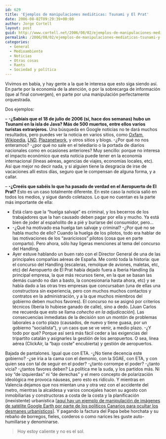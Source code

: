 ```yaml
---
id: 629
title: 'Ejemplos de manipulaciones mediáticas: Tsunami y El Prat'
date: 2006-08-02T09:29:39+00:00
author: Jorge Cortell
layout: post
guid: http://www.cortell.net/2006/08/02/ejemplos-de-manipulaciones-mediaticas-tsunami-y-el-prat/
permalink: /2006/08/02/ejemplos-de-manipulaciones-mediaticas-tsunami-y-el-prat/
categories:
  - General
  - Medioambiente
  - Noticias
  - Otras cosas
  - Rants
  - Sociedad y polí­tica
---
```

Vivimos en babia, y hay gente a la que le interesa que esto siga siendo así­. En parte por la economí­a de la atención, o por la sobrecarga de información (que al final convergen), en parte por una manipulación perfectamente orquestrada.

Dos ejemplos:

&#8211; **-¿Sabí­ais que el 18 de julio de 2006 (sí­, hace dos semanas) hubo un Tsunami en la isla de Java? Más de 500 muertos, entre ellos varios turistas extranjeros.** Una búsqueda en Google noticias no te dará muchos resultados, pero puedes ver la noticia en varios sitios, como <a target="_blank" title="Oxfam Tsunami" href="http://www.oxfam.org/es/news/2006/pr060720_tsunami_java">Oxfam</a>, <a target="_blank" title="Wikipedia" href="http://en.wikipedia.org/wiki/July_2006_Java_earthquake">Wikipedia</a>, <a target="_blank" title="LND" href="http://www.lndnoticias.com.ar/index.php?option=com_content&task=view&id=173&Itemid=39">LND</a>, <a target="_blank" title="Plazanetwork" href="http://www.plazanetwork.com/blog/1157/2006/07/19/son-ya-531-los-muertos-por-tsunami/">Plazanetwork</a>, y otros sitios y blogs. -¿Por qué no nos enteramos? -¿por qué no sale en el telediario o la portada de diarios nacionales como en ocasiones anteriores? Muy sencillo: porque no interesa el impacto económico que esta noticia puede tener en la economí­a internacional (lí­neas aéreas, agencias de viajes, economí­as locales, etc). Así­ que mejor no decir nada, y si alguien tiene la desgracia de irse de vacaciones allí­ estos dí­as, seguro que le compensan de alguna forma, y a callar.

&#8211; **-¿Creéis que sabéis lo que ha pasado de verdad en el Aeropuerto de El Prat?** Esto es un caso totalmente diferente. En este caso la noticia salió en todos los medios, y sigue dando coletazos. Lo que no cuentan es la parte más importante de ella:

  * Está claro que la &#8220;huelga salvaje&#8221; es criminal, y los becerros de los trabajadores que la han causado deben pagar por ella y mucho. Ya está bien de joder al españolito de a pié y burlarse del consumidor, pero&#8230;
  * -¿Qué ha motivado esa huelga tan salvaje y criminal? -¿Por qué no se habla mucho de ello? Cuando la huelga de los pilotos, todo era hablar de las motivaciones de los &#8220;avariciosos&#8221; pilotos (cosa que en parte comparto). Pero ahora, sólo hay ligeras menciones al tema del concurso del Handling.
  * Ayer estuve hablando un buen rato con el Director General de una de las principales compañí­as aéreas de España. Me contó toda la historia: que el concurso del Handling (escaleras, remolque de aviones, maletas, etc, etc) del Aeropuerto de El Prat habí­a dejado fuera a Iberia Handling (la principal empresa, la que más recursos tiene, en la que se basan las demás cuando no dan a basto, la concesionaria hasta ahora, etc) y se habí­a dado a las otras tres empresas que concursaban (una de ellas una constructora sin experiencia, pero con muchos muchos contactos y contratos en la administración, y a la que muchos miembros del gobierno deben muchos favores). El concurso no se asignó por criterios técnicos (Iberia lo hubiese ganado de calle), sino a dedo. [Juan Carlos me recuerda que esto se llama _cohecho en la adjudicación_]. Las consecuencias inmediatas de la decisión son un montón de problemas laborales a corto plazo (causados, de nuevo y tiene guasa, por un gobierno &#8220;socialista&#8221;), y un caos que se ve venir, a medio plazo. -¿Y todo por qué? Porque así­ será más fácil ceder a las exigencias del tripartito catalán y asignarles la gestión de los aeropuertos. O sea, lí­nea aérea (ClickAir, la &#8220;bajo coste&#8221; encubierta) y gestión de aeropuertos.

Bajada de pantalones. Igual que con ETA. -¿No tiene decencia este gobierno? -¿se irí­a a la cama con el demonio, con la SGAE, con ETA, y con quien sea con tal de seguir en el poder? -¿tanto corrompe el poder? -¿tanto vicia? -¿tantos favores deben? La polí­tica me la suda, y los partidos más. Ni soy &#8220;de izquierdas&#8221; ni &#8220;de derechas&#8221; y el mero concepto de polarización ideológica me provoca náuseas, pero esto es ridí­culo. Y mientras en Valencia dejamos que nos mientan una y otra vez con el accidente del metro, mientras la alcaldesa y varios concejales hacen su agosto con inmobiliarias y constructoras a costa de la costa y la planificación (inexistente) urbaní­stica [<a title="Gobierno canario oculta desmanes" target="_blank" href="http://www.kriptopolis.org/node/2652">aquí­ hay un ejemplo de manipulación de imágenes de satélite Google Earth por parte de los polí­ticos Canarios para ocultar los desmanes urbaní­sticos</a>]. Y pagando la factura del Papa bebe horchata y su rebaño de borregos, fieles, corderos o como narices les guste auto-humillarse y denominarse.

> Hoy estoy caliente y no es el sol.